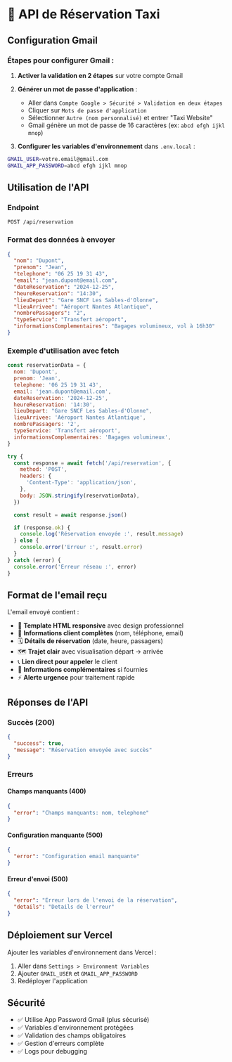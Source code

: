 # 🚕 API de Réservation Taxi

## Configuration Gmail

### Étapes pour configurer Gmail :

1. **Activer la validation en 2 étapes** sur votre compte Gmail
2. **Générer un mot de passe d'application** :
   - Aller dans `Compte Google > Sécurité > Validation en deux étapes`
   - Cliquer sur `Mots de passe d'application`
   - Sélectionner `Autre (nom personnalisé)` et entrer "Taxi Website"
   - Gmail génère un mot de passe de 16 caractères (ex: `abcd efgh ijkl mnop`)

3. **Configurer les variables d'environnement** dans `.env.local` :

```bash
GMAIL_USER=votre.email@gmail.com
GMAIL_APP_PASSWORD=abcd efgh ijkl mnop
```

## Utilisation de l'API

### Endpoint

```
POST /api/reservation
```

### Format des données à envoyer

```json
{
  "nom": "Dupont",
  "prenom": "Jean",
  "telephone": "06 25 19 31 43",
  "email": "jean.dupont@email.com",
  "dateReservation": "2024-12-25",
  "heureReservation": "14:30",
  "lieuDepart": "Gare SNCF Les Sables-d'Olonne",
  "lieuArrivee": "Aéroport Nantes Atlantique",
  "nombrePassagers": "2",
  "typeService": "Transfert aéroport",
  "informationsComplementaires": "Bagages volumineux, vol à 16h30"
}
```

### Exemple d'utilisation avec fetch

```javascript
const reservationData = {
  nom: 'Dupont',
  prenom: 'Jean',
  telephone: '06 25 19 31 43',
  email: 'jean.dupont@email.com',
  dateReservation: '2024-12-25',
  heureReservation: '14:30',
  lieuDepart: "Gare SNCF Les Sables-d'Olonne",
  lieuArrivee: 'Aéroport Nantes Atlantique',
  nombrePassagers: '2',
  typeService: 'Transfert aéroport',
  informationsComplementaires: 'Bagages volumineux',
}

try {
  const response = await fetch('/api/reservation', {
    method: 'POST',
    headers: {
      'Content-Type': 'application/json',
    },
    body: JSON.stringify(reservationData),
  })

  const result = await response.json()

  if (response.ok) {
    console.log('Réservation envoyée :', result.message)
  } else {
    console.error('Erreur :', result.error)
  }
} catch (error) {
  console.error('Erreur réseau :', error)
}
```

## Format de l'email reçu

L'email envoyé contient :

- 📧 **Template HTML responsive** avec design professionnel
- 👤 **Informations client complètes** (nom, téléphone, email)
- 🗓️ **Détails de réservation** (date, heure, passagers)
- 🗺️ **Trajet clair** avec visualisation départ → arrivée
- 📞 **Lien direct pour appeler** le client
- 💬 **Informations complémentaires** si fournies
- ⚡ **Alerte urgence** pour traitement rapide

## Réponses de l'API

### Succès (200)

```json
{
  "success": true,
  "message": "Réservation envoyée avec succès"
}
```

### Erreurs

#### Champs manquants (400)

```json
{
  "error": "Champs manquants: nom, telephone"
}
```

#### Configuration manquante (500)

```json
{
  "error": "Configuration email manquante"
}
```

#### Erreur d'envoi (500)

```json
{
  "error": "Erreur lors de l'envoi de la réservation",
  "details": "Details de l'erreur"
}
```

## Déploiement sur Vercel

Ajouter les variables d'environnement dans Vercel :

1. Aller dans `Settings > Environment Variables`
2. Ajouter `GMAIL_USER` et `GMAIL_APP_PASSWORD`
3. Redéployer l'application

## Sécurité

- ✅ Utilise App Password Gmail (plus sécurisé)
- ✅ Variables d'environnement protégées
- ✅ Validation des champs obligatoires
- ✅ Gestion d'erreurs complète
- ✅ Logs pour debugging
